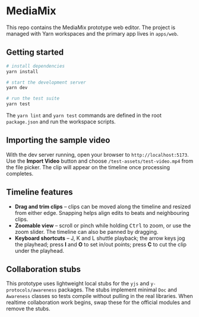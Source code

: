 # MediaMix

This repo contains the MediaMix prototype web editor. The project is managed with Yarn workspaces and the primary app lives in `apps/web`.

## Getting started

```bash
# install dependencies
yarn install

# start the development server
yarn dev

# run the test suite
yarn test
```

The `yarn lint` and `yarn test` commands are defined in the root `package.json` and run the workspace scripts.

## Importing the sample video

With the dev server running, open your browser to `http://localhost:5173`. Use the **Import Video** button and choose `/test-assets/test-video.mp4` from the file picker. The clip will appear on the timeline once processing completes.

## Timeline features

- **Drag and trim clips** – clips can be moved along the timeline and resized from either edge. Snapping helps align edits to beats and neighbouring clips.
- **Zoomable view** – scroll or pinch while holding <kbd>Ctrl</kbd> to zoom, or use the zoom slider. The timeline can also be panned by dragging.
- **Keyboard shortcuts** – J, K and L shuttle playback; the arrow keys jog the playhead; press **I** and **O** to set in/out points; press **C** to cut the clip under the playhead.

## Collaboration stubs

This prototype uses lightweight local stubs for the `yjs` and `y-protocols/awareness` packages. The stubs implement minimal `Doc` and `Awareness` classes so tests compile without pulling in the real libraries. When realtime collaboration work begins, swap these for the official modules and remove the stubs.
